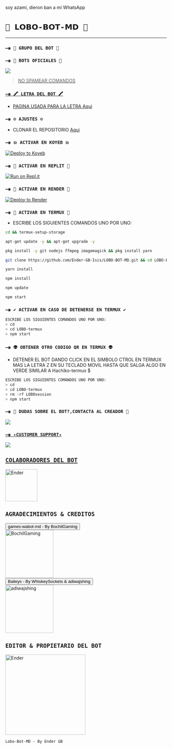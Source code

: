 soy azami, dieron ban a mi WhatsApp 

# `🐺 𝗟𝗢𝗕𝗢-𝗕𝗢𝗧-𝗠𝗗 🐺` 

------------------

### `—◉ 💟 GRUPO DEL BOT 💟`



### `—◉ 🤖 BOTS OFICIALES 🤖`

<a href="https://api.whatsapp.com/send/?phone=593939005387&text=/estado&type=phone_number&app_absent=0" target="blank"><img src="https://img.shields.io/badge/BOT_OFICIAL_1-25D366?style=for-the-badge&logo=whatsapp&logoColor=white" />



 > NO SPAMEAR COMANDOS


### `—◉ 🖍 LETRA DEL BOT 🖍`
- PAGINA USADA PARA LA LETRA [Aqui](https://smiley.cool/es/weirdmaker.php)


### `—◉ ⚙️ AJUSTES ⚙️`
- CLONAR EL REPOSITORIO [Aqui](https://github.com/BrunoSobrino/Hachiko-Bot-MD/fork)

  
### `—◉ 💥 ACTIVAR EN KOYEB 💥`

[![Deploy to Koyeb](https://www.koyeb.com/static/images/deploy/button.svg)](https://app.koyeb.com/deploy?type=git&repository=https://github.com/BrunoSobrino/TheMystic-Bot-MD&branch=master&name=mysticbot)
  
### `—◉ 🌌 ACTIVAR EN REPLIT 🌌`

[![Run on Repl.it](https://repl.it/badge/github/BrunoSobrino/TheMystic-Bot-MD)](https://repl.it/github/BrunoSobrino/TheMystic-Bot-MD) 
  
### `—◉ 🔰 ACTIVAR EN RENDER 🔰`

[![Deploy to Render](https://render.com/images/deploy-to-render-button.svg)](https://dashboard.render.com/blueprint/new?repo=https%3A%2F%2Fgithub.com%2FBrunoSobrino%2FTheMystic-Bot-MD) 

### `—◉ 👾 ACTIVAR EN TERMUX 👾` 
- ESCRIBE LOS SIGUIENTES COMANDOS UNO POR UNO:
```bash
cd && termux-setup-storage
```

```bash
apt-get update -y && apt-get upgrade -y
```

```bash
pkg install -y git nodejs ffmpeg imagemagick && pkg install yarn 
```

```bash
git clone https://github.com/Ender-GB-Isis/LOBO-BOT-MD.git && cd LOBO-BOT-MD
```

```bash
yarn install
```

```bash
npm install
```

```bash
npm update
```

```bash
npm start
```

### `—◉ ✔️ ACTIVAR EN CASO DE DETENERSE EN TERMUX ✔️`
```bash
ESCRIBE LOS SIGUIENTES COMANDOS UNO POR UNO:
> cd 
> cd LOBO-termux
> npm start
```

### `—◉ 👽 OBTENER OTRO CODIGO QR EN TERMUX 👽`
- DETENER EL BOT DANDO CLICK EN EL SIMBOLO CTROL EN TERMUX MAS LA LETRA Z EN SU TECLADO MOVIL HASTA QUE SALGA ALGO EN VERDE SIMILAR A Hachiko-termux $  
```bash
ESCRIBE LOS SIGUIENTES COMANDOS UNO POR UNO:
> cd 
> cd LOBO-termux
> rm -rf LOBOsession
> npm start
```



 ### `—◉ 👑 DUDAS SOBRE EL BOT?,CONTACTA AL CREADOR 👑`
<a href="http://wa.me/50576390682" target="blank"><img src="https://img.shields.io/badge/ENDER_GB_CREADOR-25D366?style=for-the-badge&logo=whatsapp&logoColor=white" />

### `—◉ ✦CUSTOMER SUPPORT✦`
<a href="http://wa.me/50576390682" target="blank"><img src="https://img.shields.io/badge/ENDER_GB_COSTOMER_SUPPORT-25D366?style=for-the-badge&logo=whatsapp&logoColor=white" />

## `COLABORADORES DEL BOT` 
<a href="[https://github.com/Ender-GB-Isis777]"><img src="https://github.com/Ender-GB-Isis777.png" width="100" height="100" alt="Ender"/></a>


## `AGRADECIMIENTOS & CREDITOS` 
<div><button id="boton" type="button">games-wabot-md - By BochilGaming </button></div>
<a href="https://github.com/BochilGaming/games-wabot-md/tree/multi-device"><img src="https://github.com/BochilGaming.png" width="150" height="150" alt="BochilGaming"/></a>
<div><button id="boton" type="button">Baileys - By WhiskeySockets & adiwajshing</button></div>
<a href="https://github.com/WhiskeySockets/Baileys"><img src="https://github.com/WhiskeySockets.png" width="150" height="150" alt="adiwajshing"/></a>

## `EDITOR & PROPIETARIO DEL BOT` 
<a href="https://github.com/Ender-GB-Isis777"><img src="https://github.com/Ender-GB-Isis777.png" width="250" height="250" alt="Ender"/></a>
  
`Lobo-Bot-MD - By Ender GB`
